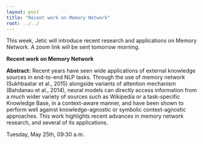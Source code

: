 ```yaml
---
layout: post
title: "Recent work on Memory Network"
root: ../../
---
```

This week, Jetic will introduce recent research and applications on Memory Network.  A zoom link will be sent tomorrow morning.

**Recent work on Memory Network**

**Abstract:**
Recent years have seen wide applications of external knowledge sources in end-to-end NLP tasks. Through the use of memory network (Sukhbaatar et al., 2015) alongside variants of attention mechanism (Bahdanau et al., 2014), neural models can directly access information from a much wider variety of sources such as Wikipedia or a task-specific Knowledge Base, in a context-aware manner, and have been shown to perform well against knowledge-agnostic or symbolic context-agnostic approaches. This work highlights recent advances in memory network research, and several of its applications.


Tuesday, May 25th, 09:30 a.m.
